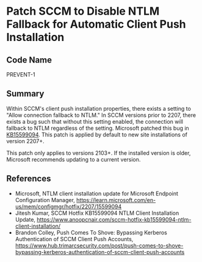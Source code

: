 # Patch SCCM to Disable NTLM Fallback for Automatic Client Push Installation

## Code Name
PREVENT-1

## Summary

Within SCCM's client push installation properties, there exists a setting to "Allow connection fallback to NTLM." In SCCM versions prior to 2207, there exists a bug such that without this setting enabled, the connection will fallback to NTLM regardless of the setting. Microsoft patched this bug in [KB15599094](https://learn.microsoft.com/en-us/mem/configmgr/hotfix/2207/15599094). This patch is applied by default to new site installations of version 2207+.

This patch only applies to versions 2103+. If the installed version is older, Microsoft recommends updating to a current version.

## References
- Microsoft, NTLM client installation update for Microsoft Endpoint Configuration Manager, https://learn.microsoft.com/en-us/mem/configmgr/hotfix/2207/15599094
- Jitesh Kumar, SCCM Hotfix KB15599094 NTLM Client Installation Update, https://www.anoopcnair.com/sccm-hotfix-kb15599094-ntlm-client-installation/
- Brandon Colley, Push Comes To Shove: Bypassing Kerberos Authentication of SCCM Client Push Accounts, https://www.hub.trimarcsecurity.com/post/push-comes-to-shove-bypassing-kerberos-authentication-of-sccm-client-push-accounts